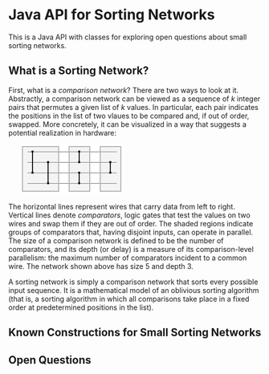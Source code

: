 # Java API for Sorting Networks

This is a Java API with classes for exploring open questions about small sorting networks.

## What is a Sorting Network?

First, what is a *comparison network*? There are two ways to look at it. Abstractly, a comparison network can be viewed as a sequence of *k* integer pairs that permutes a given list of *k* values. In particular, each pair indicates the positions in the list of two vlaues to be compared and, if out of order, swapped. More concretely, it can be visualized in a way that suggests a potential realization in hardware:

&nbsp;&nbsp;&nbsp;&nbsp;&nbsp;&nbsp;![sorting network](images/ex1.png "Sorting Network of size 5 and Depth 3")

The horizontal lines represent wires that carry data from left to right. Vertical lines denote *comparators*, logic gates that test the values on two wires and swap them if they are out of order. The shaded regions indicate groups of comparators that, having disjoint inputs, can operate in parallel. The size of a comparison network is defined to be the number of comparators, and its depth (or delay) is a measure of its comparison-level parallelism: the maximum number of comparators incident to a common wire. The network shown above has size 5 and depth 3. 

A sorting network is simply a comparison network that sorts every possible input sequence. It is a mathematical model of an oblivious sorting algorithm (that is, a sorting algorithm in which all comparisons take place in a fixed order at predetermined positions in the list).

## Known Constructions for Small Sorting Networks

## Open Questions




